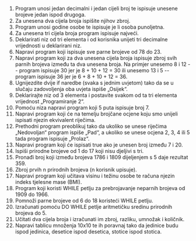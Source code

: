 1.	Program unosi jedan decimalni i jedan cijeli broj te ispisuje unesene brojeve jedan ispod drugoga.
2.	Za unesena dva cijela broja ispišite njihov zbroj.
3.	Program unosi godine osobe te ispisuje je li osoba punoljetna.
4.	Za unesena tri cijela broja program ispisuje najveći.
5.	Deklarirati niz od tri elementa i od korisnika unijeti tri decimalne vrijednosti u deklarirani niz.
6.	Napravi program koji ispisuje sve parne brojeve od 78 do 23.
7.	Napravi program koji za dva unesena cijela broja ispisuje zbroj svih parnih brojeva između ta dva unesena broja. Na primjer unesemo 8 i 12 -- program ispisuje 30 jer je 8 + 10 + 12 = 30 ili unesemo 13 i 5 -- program ispisuje 36 jer je 6 + 8 + 10 + 12 = 36.
8.	Ugnijezdite dvije if naredbe (svaka s jednim uvjetom) tako da se u slučaju zadovoljenja oba uvjeta ispiše „Osijek“.
9.	Deklarirajte niz od 3 elementa i postavite svakom od ta tri elementa vrijednost „Programiranje 2“.
10.	Pomoću niza napravi program koji 5 puta ispisuje broj 7.
11.	Napravi program koji će na temelju brojčane ocjene koju smo unijeli ispisati njezin ekvivalent riječima.
12.	Prethodni program preoblikuj tako da ukoliko se unese riječima „Nedovoljan“ program ispiše „Pad“, a ukoliko se unese ocjena 2, 3, 4 ili 5 tada program ispisuje „Prolaz“.
13.	Napravi program koji će ispisati true ako je unesen broj između 7 i 20.
14.	Ispiši prirodne brojeve od 1 do 17 koji nisu djeljivi s tri.
15.	Pronađi broj koji između brojeva 1786 i 1809 dijeljenjem s 5 daje rezultat 359.
16.	Zbroj prvih n prirodnih brojeva (n korisnik upisuje).
17.	Napravi program koji učitava visinu i težinu osobe te računa njezin indeks tjelesne mase (BMI).
18.	Program koji koristi WHILE petlju za prebrojavanje neparnih brojeva od 1909 do 1966.
19.	Pomnoži parne brojeve od 6 do 18 koristeći WHILE petlju.
20.	Izračunati pomoću DO WHILE petlje aritmetičku sredinu prirodnih brojeva do 5.
21.	Učitati dva cijela broja i izračunati im zbroj, razliku, umnožak i količnik.
22.	Napravi tablicu množenja 10x10 te ih poravnaj tako da jedinice budu ispod jedinica, desetice ispod desetica, stotice ispod stotica.
